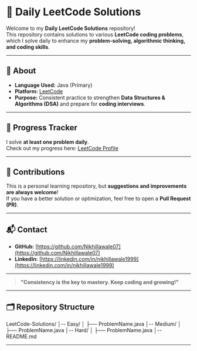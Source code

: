 # 🚀 Daily LeetCode Solutions

Welcome to my **Daily LeetCode Solutions** repository!  
This repository contains solutions to various **LeetCode coding problems**, which I solve daily to enhance my **problem-solving, algorithmic thinking, and coding skills**.

---

## 📌 About
- **Language Used:** Java (Primary)  
- **Platform:** [LeetCode](https://leetcode.com/u/Nikhil_Lawale/)  
- **Purpose:** Consistent practice to strengthen **Data Structures & Algorithms (DSA)** and prepare for **coding interviews**.

---

## 📅 Progress Tracker
I solve **at least one problem daily**.  
Check out my progress here: [LeetCode Profile](https://leetcode.com/u/Nikhil_Lawale/)

---

## 🤝 Contributions
This is a personal learning repository, but **suggestions and improvements are always welcome**!  
If you have a better solution or optimization, feel free to open a **Pull Request (PR)**.

---

## 📬 Contact
- **GitHub:** [https://github.com/Nikhillawale07](https://github.com/Nikhillawale07)  
- **LinkedIn:** [https://linkedin.com/in/nikhillawale1999](https://linkedin.com/in/nikhillawale1999)  

---

> **"Consistency is the key to mastery. Keep coding and growing!"**

---

## 🗂️ Repository Structure

LeetCode-Solutions/
│-- Easy/
│   ├── ProblemName.java
│-- Medium/
│   ├── ProblemName.java
│-- Hard/
│   ├── ProblemName.java
│-- README.md

---
